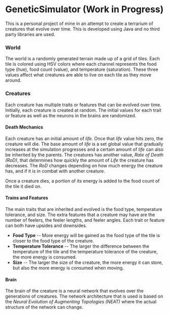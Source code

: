 # GeneticSimulator (Work in Progress)

This is a personal project of mine in an attempt to create a terrarium of creatures that evolve over time.
This is developed using Java and no third party libraries are used.

### World

  The world is a randomly generated terrain made up of a grid of tiles.
  Each tile is colored using HSV colors where each channel represents the food type (hue), food count (value), and temperature (saturation).
  These three values affect what creatures are able to live on each tile as they move around.


### Creatures
  
  Each creature has multiple traits or features that can be evolved over time.
  Initially, each creature is created at random.
  The initial values for each trait or feature as well as the neurons in the brains are randomized.

#### Death Mechanics

  Each creature has an initial amount of *life*.
  Once that *life* value hits zero, the creature will die.
  The base amount of *life* is a set global value that gradually increases at the simulation progresses and a certain amount of *life* can also be inherited by the parents.
  The creatures has another value, *Rate of Death (RoD)*, that determines how quickly the amount of *Life* the creature has decreases.
  The *RoD* changes depending on how much energy the creature has, and if it is in combat with another creature.
  
  Once a creature dies, a portion of its energy is added to the food count of the tile it died on.
  
#### Trains and Features

  The main traits that are inherited and evolved is the food type, temperature tolerance, and size.
  The extra features that a creature may have are the number of feelers, the feeler lengths, and feeler angles.
  Each trait or feature can both have upsides and downsides.
  
  - **Food Type** -- More energy will be gained as the food type of the tile is closer to the food type of the creature. 
  - **Temperature Tolerance** -- The larger the difference between the temperature of the tile and the temperature tolerance of the creature, the more energy is consumed.
  - **Size** -- The larger the size of the creature, the more energy it can store, but also the more energy is consumed when moving.
 
  
#### Brain

  The brain of the creature is a neural network that evolves over the generations of creatures.
  The network architecture that is used is based on the *Neural Evolution of Augmenting Topologies (NEAT)* where the actual structure of the network can change.
  
  
  

